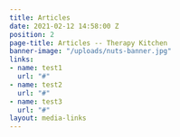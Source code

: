 ```yaml
---
title: Articles
date: 2021-02-12 14:58:00 Z
position: 2
page-title: Articles -- Therapy Kitchen
banner-image: "/uploads/nuts-banner.jpg"
links:
- name: test1
  url: "#"
- name: test2
  url: "#"
- name: test3
  url: "#"
layout: media-links
---
```


